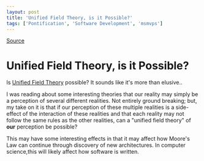```yaml
---
layout: post
title: 'Unified Field Theory, is it Possible?'
tags: ['Pontification', 'Software Development', 'msmvps']
---
```

[Source](http://blogs.msmvps.com/peterritchie/2007/04/08/unified-field-theory-is-it-possible/ "Permalink to Unified Field Theory, is it Possible?")

# Unified Field Theory, is it Possible?

Is [Unified Field Theory][1] possible? It sounds like it's more than elusive..

I was reading about some interesting theories that our reality may simply be a perception of several different realities. Not entirely ground breaking; but, my take on it is that if our perception of these multiple realities is a side-effect of the interaction of these realities and that each reality may not follow the same rules as the other realities, can a "unified field theory" of **our** perception be possible?

This may have some interesting effects in that it may affect how Moore's Law can continue through discovery of new architectures. In computer science,this will likely affect how software is written.

[1]: http://en.wikipedia.org/wiki/Grand_unified_field_theory


